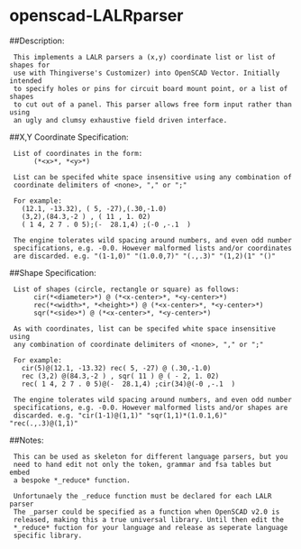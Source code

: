 # openscad-LALRparser
##Description:

     This implements a LALR parsers a (x,y) coordinate list or list of shapes for
     use with Thingiverse's Customizer) into OpenSCAD Vector. Initially intended
     to specify holes or pins for circuit board mount point, or a list of shapes
     to cut out of a panel. This parser allows free form input rather than using
     an ugly and clumsy exhaustive field driven interface.

##X,Y Coordinate Specification:

     List of coordinates in the form:
          (*<x>*, *<y>*) 
     
     List can be specifed white space insensitive using any combination of 
     coordinate delimiters of <none>, "," or ";"
     
     For example:
       (12.1, -13.32), ( 5, -27),(.30,-1.0)
       (3,2),(84.3,-2 ) , ( 11 , 1. 02)
       ( 1 4, 2 7 . 0 5);(-  28.1,4) ;(-0 ,-.1  )
 
     The engine tolerates wild spacing around numbers, and even odd number
     specifications, e.g. -0.0. However malformed lists and/or coordinates
     are discarded. e.g. "(1-1,0)" "(1.0.0,7)" "(.,.3)" "(1,2)(1" "()"

##Shape Specification:
     
     List of shapes (circle, rectangle or square) as follows:
          cir(*<diameter>*) @ (*<x-center>*, *<y-center>*)
          rec(*<width>*, *<height>*) @ (*<x-center>*, *<y-center>*)
          sqr(*<side>*) @ (*<x-center>*, *<y-center>*)
     
     As with coordinates, list can be specifed white space insensitive using
     any combination of coordinate delimiters of <none>, "," or ";"
     
     For example:
       cir(5)@(12.1, -13.32) rec( 5, -27) @ (.30,-1.0)
       rec (3,2) @(84.3,-2 ) , sqr( 11 ) @ ( - 2, 1. 02)
       rec( 1 4, 2 7 . 0 5)@(-  28.1,4) ;cir(34)@(-0 ,-.1  )
 
     The engine tolerates wild spacing around numbers, and even odd number
     specifications, e.g. -0.0. However malformed lists and/or shapes are 
     discarded. e.g. "cir(1-1)@(1,1)" "sqr(1,1)*(1.0.1,6)" "rec(.,.3)@(1,1)"

##Notes:
     
     This can be used as skeleton for different language parsers, but you
     need to hand edit not only the token, grammar and fsa tables but embed
     a bespoke *_reduce* function.

     Unfortunaely the _reduce function must be declared for each LALR parser
     The _parser could be specified as a function when OpenSCAD v2.0 is 
     released, making this a true universal library. Until then edit the 
     *_reduce* fuction for your language and release as seperate language 
     specific library.
